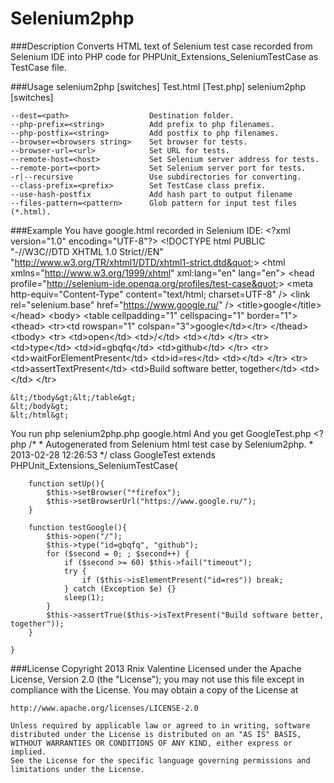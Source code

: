 Selenium2php
==========================

###Description
Converts HTML text of Selenium test case recorded from Selenium IDE into
PHP code for PHPUnit_Extensions_SeleniumTestCase as TestCase file.

###Usage
    selenium2php [switches] Test.html [Test.php]
    selenium2php [switches] <directory>
    
    --dest=<path>                  Destination folder.
    --php-prefix=<string>          Add prefix to php filenames.
    --php-postfix=<string>         Add postfix to php filenames.
    --browser=<browsers string>    Set browser for tests.
    --browser-url=<url>            Set URL for tests.
    --remote-host=<host>           Set Selenium server address for tests.
    --remote-port=<port>           Set Selenium server port for tests.
    -r|--recursive                 Use subdirectories for converting.
    --class-prefix=<prefix>        Set TestCase class prefix.
    --use-hash-postfix             Add hash part to output filename
    --files-pattern=<pattern>      Glob pattern for input test files (*.html).

###Example
You have google.html recorded in Selenium IDE:
    &lt;?xml version=&quot;1.0&quot; encoding=&quot;UTF-8&quot;?&gt;
    &lt;!DOCTYPE html PUBLIC &quot;-//W3C//DTD XHTML 1.0 Strict//EN&quot; &quot;http://www.w3.org/TR/xhtml1/DTD/xhtml1-strict.dtd&quot;&gt;
    &lt;html xmlns=&quot;http://www.w3.org/1999/xhtml&quot; xml:lang=&quot;en&quot; lang=&quot;en&quot;&gt;
    &lt;head profile=&quot;http://selenium-ide.openqa.org/profiles/test-case&quot;&gt;
    &lt;meta http-equiv=&quot;Content-Type&quot; content=&quot;text/html; charset=UTF-8&quot; /&gt;
    &lt;link rel=&quot;selenium.base&quot; href=&quot;https://www.google.ru/&quot; /&gt;
    &lt;title&gt;google&lt;/title&gt;
    &lt;/head&gt;
    &lt;body&gt;
    &lt;table cellpadding=&quot;1&quot; cellspacing=&quot;1&quot; border=&quot;1&quot;&gt;
    &lt;thead&gt;
    &lt;tr&gt;&lt;td rowspan=&quot;1&quot; colspan=&quot;3&quot;&gt;google&lt;/td&gt;&lt;/tr&gt;
    &lt;/thead&gt;&lt;tbody&gt;
    &lt;tr&gt;
            &lt;td&gt;open&lt;/td&gt;
            &lt;td&gt;/&lt;/td&gt;
            &lt;td&gt;&lt;/td&gt;
    &lt;/tr&gt;
    &lt;tr&gt;
            &lt;td&gt;type&lt;/td&gt;
            &lt;td&gt;id=gbqfq&lt;/td&gt;
            &lt;td&gt;github&lt;/td&gt;
    &lt;/tr&gt;
    &lt;tr&gt;
            &lt;td&gt;waitForElementPresent&lt;/td&gt;
            &lt;td&gt;id=res&lt;/td&gt;
            &lt;td&gt;&lt;/td&gt;
    &lt;/tr&gt;
    &lt;tr&gt;
            &lt;td&gt;assertTextPresent&lt;/td&gt;
            &lt;td&gt;Build software better, together&lt;/td&gt;
            &lt;td&gt;&lt;/td&gt;
    &lt;/tr&gt;

    &lt;/tbody&gt;&lt;/table&gt;
    &lt;/body&gt;
    &lt;/html&gt;

You run
    php selenium2php.php google.html
And you get GoogleTest.php
    <?php
    /*
    * Autogenerated from Selenium html test case by Selenium2php.
    * 2013-02-28 12:26:53
    */
    class GoogleTest extends PHPUnit_Extensions_SeleniumTestCase{

        function setUp(){
            $this->setBrowser("*firefox");
            $this->setBrowserUrl("https://www.google.ru/");
        }

        function testGoogle(){
            $this->open("/");
            $this->type("id=gbqfq", "github");
            for ($second = 0; ; $second++) {
                if ($second >= 60) $this->fail("timeout");
                try {
                    if ($this->isElementPresent("id=res")) break;
                } catch (Exception $e) {}
                sleep(1);
            }
            $this->assertTrue($this->isTextPresent("Build software better, together"));
        }

    }    

###License
    Copyright 2013 Rnix Valentine
    Licensed under the Apache License, Version 2.0 (the "License");
    you may not use this file except in compliance with the License.
    You may obtain a copy of the License at
    
    http://www.apache.org/licenses/LICENSE-2.0
    
    Unless required by applicable law or agreed to in writing, software
    distributed under the License is distributed on an "AS IS" BASIS,
    WITHOUT WARRANTIES OR CONDITIONS OF ANY KIND, either express or implied.
    See the License for the specific language governing permissions and
    limitations under the License.

